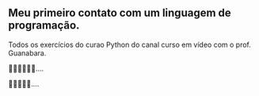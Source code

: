 
## Meu primeiro contato com um linguagem de programação. 

Todos os exercícios do curao Python do canal curso em vídeo com o prof. Guanabara.

👩🏻‍🎓📖📱✅....

👩🏻‍💻🔝✅....

